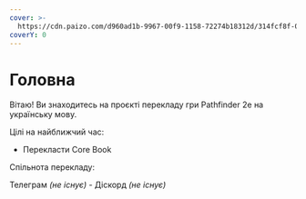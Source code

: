 ```yaml
---
cover: >-
  https://cdn.paizo.com/d960ad1b-9967-00f9-1158-72274b18312d/314fcf8f-05de-490f-9048-452487c9df4f/2E-Core_1920.jpg
coverY: 0
---
```


# Головна

Вітаю! Ви знаходитесь на проєкті перекладу гри Pathfinder 2e на українську мову.

Цілі на найближчий час:

* Перекласти Core Book

Спільнота перекладу:

Телеграм _(не існує)_ - Діскорд _(не існує)_
